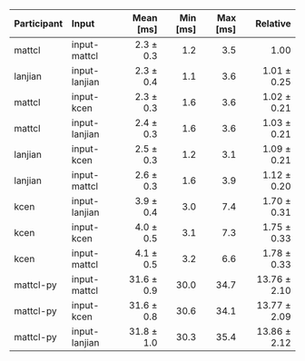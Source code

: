 | Participant | Input | Mean [ms] | Min [ms] | Max [ms] | Relative |
|:---|:---|---:|---:|---:|---:|
| mattcl | input-mattcl | 2.3 ± 0.3 | 1.2 | 3.5 | 1.00 |
| lanjian | input-lanjian | 2.3 ± 0.4 | 1.1 | 3.6 | 1.01 ± 0.25 |
| mattcl | input-kcen | 2.3 ± 0.3 | 1.6 | 3.6 | 1.02 ± 0.21 |
| mattcl | input-lanjian | 2.4 ± 0.3 | 1.6 | 3.6 | 1.03 ± 0.21 |
| lanjian | input-kcen | 2.5 ± 0.3 | 1.2 | 3.1 | 1.09 ± 0.21 |
| lanjian | input-mattcl | 2.6 ± 0.3 | 1.6 | 3.9 | 1.12 ± 0.20 |
| kcen | input-lanjian | 3.9 ± 0.4 | 3.0 | 7.4 | 1.70 ± 0.31 |
| kcen | input-kcen | 4.0 ± 0.5 | 3.1 | 7.3 | 1.75 ± 0.33 |
| kcen | input-mattcl | 4.1 ± 0.5 | 3.2 | 6.6 | 1.78 ± 0.33 |
| mattcl-py | input-mattcl | 31.6 ± 0.9 | 30.0 | 34.7 | 13.76 ± 2.10 |
| mattcl-py | input-kcen | 31.6 ± 0.8 | 30.6 | 34.1 | 13.77 ± 2.09 |
| mattcl-py | input-lanjian | 31.8 ± 1.0 | 30.3 | 35.4 | 13.86 ± 2.12 |
